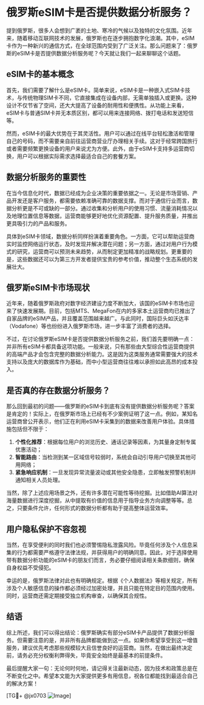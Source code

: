 # 俄罗斯eSIM卡是否提供数据分析服务？

提到俄罗斯，很多人会想到广袤的土地、寒冷的气候以及独特的文化氛围。近年来，随着移动互联网技术的发展，俄罗斯也在逐步拥抱数字化浪潮。其中，eSIM卡作为一种新兴的通信方式，在全球范围内受到了广泛关注。那么问题来了：俄罗斯的eSIM卡是否提供数据分析服务呢？今天就让我们一起来聊聊这个话题。

## eSIM卡的基本概念

首先，我们需要了解什么是eSIM卡。简单来说，eSIM卡是一种嵌入式SIM卡技术，与传统物理SIM卡不同，它直接集成在设备内部，无需单独插入或更换。这种设计不仅节省了空间，还大大提高了设备的耐用性和便携性。从功能上来看，eSIM卡与普通SIM卡并无本质区别，都可以用来连接网络、拨打电话和发送短信等。

然而，eSIM卡的最大优势在于其灵活性。用户可以通过在线平台轻松激活和管理自己的号码，而不需要亲自前往运营商营业厅办理相关手续。这对于经常跨国旅行或者需要频繁更换设备的用户来说尤为方便。此外，由于eSIM卡支持多运营商切换，用户可以根据实际需求选择最适合自己的套餐方案。

## 数据分析服务的重要性

在当今信息化时代，数据已经成为企业决策的重要依据之一。无论是市场营销、产品开发还是客户服务，都需要依赖准确可靠的数据支撑。而对于通信行业而言，数据分析更是不可或缺的一部分。通过收集和分析用户的使用习惯、流量消耗情况以及地理位置信息等数据，运营商能够更好地优化资源配置、提升服务质量，并推出更具吸引力的产品和服务。

具体到eSIM卡领域，数据分析同样扮演着重要角色。一方面，它可以帮助运营商实时监控网络运行状态，及时发现并解决潜在问题；另一方面，通过对用户行为模式的研究，运营商可以预测未来趋势，从而制定更加精准的战略规划。更重要的是，这些数据还可以为第三方开发者提供宝贵的参考价值，推动整个生态系统的发展壮大。

## 俄罗斯eSIM卡市场现状

近年来，随着俄罗斯政府对数字经济建设力度不断加大，该国的eSIM卡市场也迎来了快速发展期。目前，包括MTS、MegaFon在内的多家本土运营商均已推出了自家品牌的eSIM产品，并且覆盖范围越来越广。与此同时，国际巨头如沃达丰（Vodafone）等也纷纷进入俄罗斯市场，进一步丰富了消费者的选择。

不过，在讨论俄罗斯eSIM卡是否提供数据分析服务之前，我们首先要明确一点：并非所有eSIM卡都具备这项功能。一般来说，只有那些由大型综合性运营商提供的高端产品才会包含完整的数据分析能力。这是因为这类服务通常需要强大的技术支持以及庞大的数据库作为基础，而中小型运营商往往难以承担如此高昂的成本投入。

## 是否真的存在数据分析服务？

那么回到最初的问题——俄罗斯的eSIM卡到底有没有提供数据分析服务呢？答案是肯定的！实际上，在俄罗斯市场上已经有不少案例证明了这一点。例如，某知名运营商曾公开表示，他们正在利用eSIM卡采集到的数据来改善用户体验。具体措施包括但不限于：

1. **个性化推荐**：根据每位用户的浏览历史、通话记录等因素，为其量身定制专属优惠活动；
2. **智能路由**：当检测到某一区域信号较弱时，系统会自动引导用户切换至其他可用网络；
3. **紧急响应机制**：一旦发现异常流量波动或其他安全隐患，立即触发预警机制并通知相关人员处理。

当然，除了上述应用场景之外，还有许多潜在可能性等待挖掘。比如借助AI算法对海量数据进行深度挖掘，从中提取有价值的信息用于指导业务方向调整等等。总之，只要条件允许，任何形式的数据分析都有助于提高整体运营效率。

## 用户隐私保护不容忽视

当然，在享受便利的同时我们也必须警惕隐私泄露风险。毕竟任何涉及个人信息采集的行为都需要严格遵守法律法规，并获得用户的明确同意。因此，对于选择使用带有数据分析功能的eSIM卡的朋友们而言，务必要仔细阅读相关条款细则，确保自身权益不受侵犯。

幸运的是，俄罗斯法律对此也有明确规定。根据《个人数据法》等相关规定，所有涉及个人敏感信息的操作都必须经过加密处理，并且只能在特定目的范围内使用。同时，运营商还需定期接受独立机构审查，以确保其合规性。

## 结语

综上所述，我们可以得出结论：俄罗斯确实有部分eSIM卡产品提供了数据分析服务。但需要注意的是，并非所有品牌都能做到这一点。如果你希望享受到这一增值服务，建议优先考虑那些规模较大且信誉良好的运营商。当然，在做出最终决定前，请务必充分权衡利弊得失，毕竟安全始终是最基本的前提条件。

最后提醒大家一句：无论何时何地，请记得关注最新动态，因为技术和政策总是在不断变化之中。希望本文能为大家提供更多有用信息，祝各位都能找到最适合自己的解决方案！

[TG💪+ @jx0703 ![Image](https://github.com/user-attachments/assets/dbca1d08-cadb-493c-b0ec-ad6f7a83f270)]
